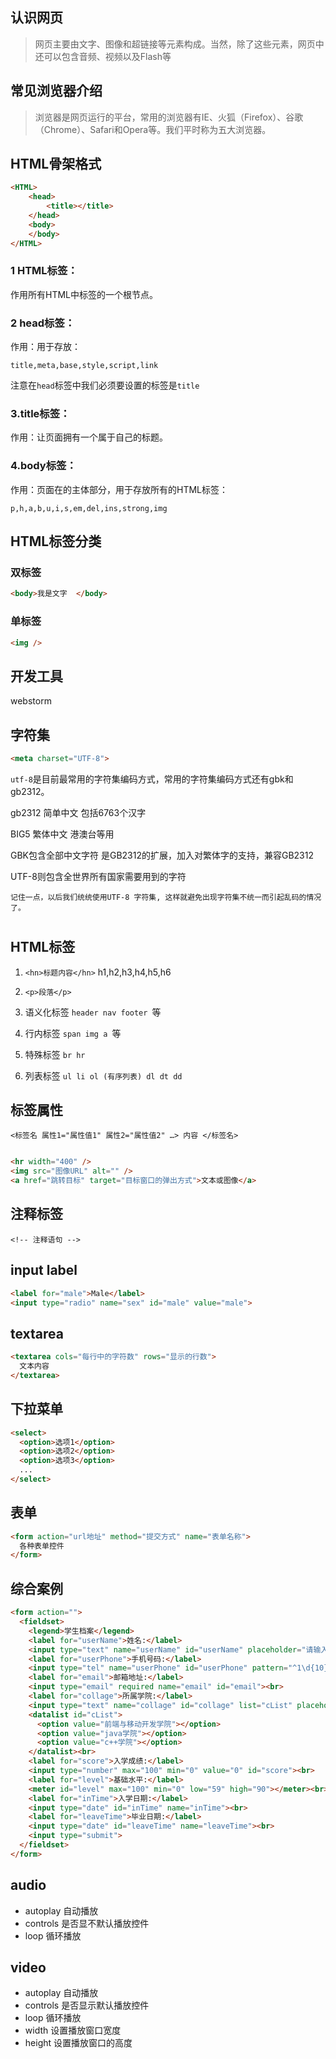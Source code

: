 ## 认识网页

> 网页主要由文字、图像和超链接等元素构成。当然，除了这些元素，网页中还可以包含音频、视频以及Flash等

## 常见浏览器介绍

> 浏览器是网页运行的平台，常用的浏览器有IE、火狐（Firefox）、谷歌（Chrome）、Safari和Opera等。我们平时称为五大浏览器。

## HTML骨架格式

```HTML
<HTML>   
    <head>     
        <title></title>
    </head>
    <body>
    </body>
</HTML>
```

### 1 HTML标签：

作用所有HTML中标签的一个根节点。

### 2 head标签：

作用：用于存放：

`title,meta,base,style,script,link`

注意在`head`标签中我们必须要设置的标签是`title`

### 3.title标签：

作用：让页面拥有一个属于自己的标题。

### 4.body标签：

作用：页面在的主体部分，用于存放所有的HTML标签：

`p,h,a,b,u,i,s,em,del,ins,strong,img`

##  HTML标签分类

### 双标签

```html
<body>我是文字  </body>
```



### 单标签

```html
<img />
```

## 开发工具

webstorm

## 字符集

```html
<meta charset="UTF-8">
```



`utf-8`是目前最常用的字符集编码方式，常用的字符集编码方式还有gbk和gb2312。

gb2312 简单中文  包括6763个汉字

BIG5   繁体中文 港澳台等用

GBK包含全部中文字符    是GB2312的扩展，加入对繁体字的支持，兼容GB2312

UTF-8则包含全世界所有国家需要用到的字符

```
记住一点，以后我们统统使用UTF-8 字符集, 这样就避免出现字符集不统一而引起乱码的情况了。
```

# 

## HTML标签



1. `<hn>标题内容</hn>` h1,h2,h3,h4,h5,h6

2. `<p>段落</p>`

3. 语义化标签 `header nav footer `等
4. 行内标签 `span img a `等
5. 特殊标签 `br hr`
6. 列表标签 `ul li ol (有序列表) dl dt dd`

## 标签属性

`<标签名 属性1="属性值1" 属性2="属性值2" …> 内容 </标签名>`

```html

<hr width="400" />
<img src="图像URL" alt="" />
<a href="跳转目标" target="目标窗口的弹出方式">文本或图像</a>

```

 ## 注释标签

`<!-- 注释语句 -->`



## input label



```html
<label for="male">Male</label>
<input type="radio" name="sex" id="male" value="male">
```



## textarea



```html
<textarea cols="每行中的字符数" rows="显示的行数">
  文本内容
</textarea>
```



## 下拉菜单



```html
<select>
  <option>选项1</option>
  <option>选项2</option>
  <option>选项3</option>
  ...
</select>
```



## 表单

```html
<form action="url地址" method="提交方式" name="表单名称">
  各种表单控件
</form>
```



## 综合案例

```html
<form action="">
  <fieldset>
    <legend>学生档案</legend>
    <label for="userName">姓名:</label>
    <input type="text" name="userName" id="userName" placeholder="请输入用户名"> <br>
    <label for="userPhone">手机号码:</label>
    <input type="tel" name="userPhone" id="userPhone" pattern="^1\d{10}$"><br>
    <label for="email">邮箱地址:</label>
    <input type="email" required name="email" id="email"><br>
    <label for="collage">所属学院:</label>
    <input type="text" name="collage" id="collage" list="cList" placeholder="请选择"><br>
    <datalist id="cList">
      <option value="前端与移动开发学院"></option>
      <option value="java学院"></option>
      <option value="c++学院"></option>
    </datalist><br>
    <label for="score">入学成绩:</label>
    <input type="number" max="100" min="0" value="0" id="score"><br>
    <label for="level">基础水平:</label>
    <meter id="level" max="100" min="0" low="59" high="90"></meter><br>
    <label for="inTime">入学日期:</label>
    <input type="date" id="inTime" name="inTime"><br>
    <label for="leaveTime">毕业日期:</label>
    <input type="date" id="leaveTime" name="leaveTime"><br>
    <input type="submit">
  </fieldset>
</form>
```



## audio

- autoplay 自动播放
- controls 是否显不默认播放控件
- loop 循环播放

## video

- autoplay 自动播放
- controls 是否显示默认播放控件
- loop 循环播放
- width 设置播放窗口宽度
- height 设置播放窗口的高度









